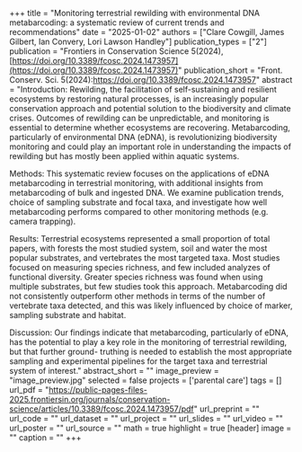 +++
title = "Monitoring terrestrial rewilding with environmental DNA metabarcoding: a systematic review of current trends and recommendations"
date = "2025-01-02"
authors = ["Clare Cowgill, James Gilbert, Ian Convery, Lori Lawson Handley"]
publication_types = ["2"]
publication = "Frontiers in Conservation Science 5(2024), [https://doi.org/10.3389/fcosc.2024.1473957](https://doi.org/10.3389/fcosc.2024.1473957)"
publication_short = "Front. Conserv. Sci. 5(2024):https://doi.org/10.3389/fcosc.2024.1473957"
abstract = "Introduction: Rewilding, the facilitation of self-sustaining and resilient ecosystems by restoring natural processes, is an increasingly popular conservation approach and potential solution to the biodiversity and climate crises. Outcomes of rewilding can be unpredictable, and monitoring is essential to determine whether ecosystems are recovering. Metabarcoding, particularly of environmental DNA (eDNA), is revolutionizing biodiversity monitoring and could play an important role in understanding the impacts of rewilding but has mostly been applied within aquatic systems.

Methods: This systematic review focuses on the applications of eDNA metabarcoding in terrestrial monitoring, with additional insights from metabarcoding of bulk and ingested DNA. We examine publication trends, choice of sampling substrate and focal taxa, and investigate how well metabarcoding performs compared to other monitoring methods (e.g. camera trapping).

Results: Terrestrial ecosystems represented a small proportion of total papers, with forests the most studied system, soil and water the most popular substrates, and vertebrates the most targeted taxa. Most studies focused on measuring species richness, and few included analyzes of functional diversity. Greater species richness was found when using multiple substrates, but few studies took this approach. Metabarcoding did not consistently outperform other methods in terms of the number of vertebrate taxa detected, and this was likely influenced by choice of marker, sampling substrate and habitat.

Discussion: Our findings indicate that metabarcoding, particularly of eDNA, has the potential to play a key role in the monitoring of terrestrial rewilding, but that further ground- truthing is needed to establish the most appropriate sampling and experimental pipelines for the target taxa and terrestrial system of interest."
abstract_short = ""
image_preview = "image_preview.jpg"
selected = false
projects = ['parental care']
tags = []
url_pdf = "https://public-pages-files-2025.frontiersin.org/journals/conservation-science/articles/10.3389/fcosc.2024.1473957/pdf"
url_preprint = ""
url_code = ""
url_dataset = ""
url_project = ""
url_slides = ""
url_video = ""
url_poster = ""
url_source = ""
math = true
highlight = true
[header]
image = ""
caption = ""
+++